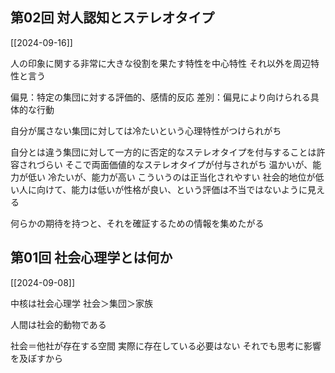 ## 第02回 対人認知とステレオタイプ
[[2024-09-16]]

人の印象に関する非常に大きな役割を果たす特性を中心特性
それ以外を周辺特性と言う

偏見：特定の集団に対する評価的、感情的反応
差別：偏見により向けられる具体的な行動

自分が属さない集団に対しては冷たいという心理特性がつけられがち

自分とは違う集団に対して一方的に否定的なステレオタイプを付与することは許容されづらい
そこで両面価値的なステレオタイプが付与されがち
温かいが、能力が低い
冷たいが、能力が高い
こういうのは正当化されやすい
社会的地位が低い人に向けて、能力は低いが性格が良い、という評価は不当ではないように見える

何らかの期待を持つと、それを確証するための情報を集めたがる

## 第01回 社会心理学とは何か
[[2024-09-08]]

中核は社会心理学
社会＞集団＞家族

人間は社会的動物である

社会＝他社が存在する空間
実際に存在している必要はない
それでも思考に影響を及ぼすから

